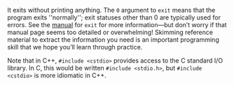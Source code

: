 It exits without printing anything. The `0` argument to `exit` means that the program exits ''normally''; exit statuses other than 0 are typically used for errors. See the [manual](https://man7.org/linux/man-pages/man3/exit.3.html) for `exit` for more information—but don’t worry if that manual page seems too detailed or overwhelming! Skimming reference material to extract the information you need is an important programming skill that we hope you’ll learn through practice.

Note that in C++, `#include <cstdio>` provides access to the C standard I/O library. In C, this would be written `#include <stdio.h>`, but `#include <cstdio>` is more idiomatic in C++.